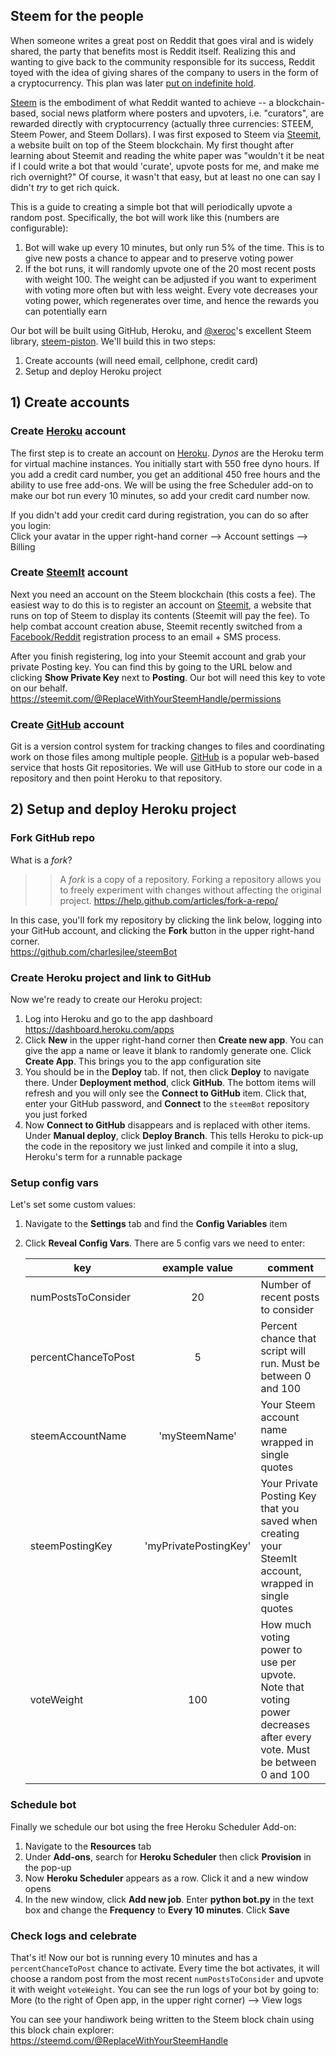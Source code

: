

## Steem for the people
When someone writes a great post on Reddit that goes viral and is widely shared, the party that benefits most is Reddit itself. Realizing this and wanting to give back to the community responsible for its success, Reddit toyed with the idea of giving shares of the company to users in the form of a cryptocurrency. This plan was later [put on indefinite hold](http://www.theverge.com/2015/2/3/7968397/reddit-backtracks-reddit-notes-cryptocurrency).

[Steem](https://steem.io) is the embodiment of what Reddit wanted to achieve -- a blockchain-based, social news platform where posters and upvoters, i.e. "curators", are rewarded directly with cryptocurrency (actually three currencies: STEEM, Steem Power, and Steem Dollars). I was first exposed to Steem via [Steemit](https://steemit.com), a website built on top of the Steem blockchain. My first thought after learning about Steemit and reading the white paper was "wouldn't it be neat if I could write a bot that would 'curate', upvote posts for me, and make me rich overnight?" Of course, it wasn't that easy, but at least no one can say I didn't *try* to get rich quick.

This is a guide to creating a simple bot that will periodically upvote a random post. Specifically, the bot will work like this (numbers are configurable):

1. Bot will wake up every 10 minutes, but only run 5% of the time. This is to give new posts a chance to appear and to preserve voting power
2. If the bot runs, it will randomly upvote one of the 20 most recent posts with weight 100. The weight can be adjusted if you want to experiment with voting more often but with less weight. Every vote decreases your voting power, which regenerates over time, and hence the rewards you can potentially earn

Our bot will be built using GitHub, Heroku, and [@xeroc](https://steemit.com/@xeroc)'s excellent Steem library, [steem-piston](https://github.com/xeroc/piston). We'll build this in two steps: 

1. Create accounts (will need email, cellphone, credit card)
2. Setup and deploy Heroku project

## 1) Create accounts

### Create [Heroku](https://www.heroku.com) account
The first step is to create an account on [Heroku](https://www.heroku.com). *Dynos* are the Heroku term for virtual machine instances. You initially start with 550 free dyno hours. If you add a credit card number, you get an additional 450 free hours and the ability to use free add-ons. We will be using the free Scheduler add-on to make our bot run every 10 minutes, so add your credit card number now.

If you didn't add your credit card during registration, you can do so after you login:  
Click your avatar in the upper right-hand corner --> Account settings --> Billing

### Create [SteemIt](https://steemit.com) account
Next you need an account on the Steem blockchain (this costs a fee). The easiest way to do this is to register an account on [Steemit](https://steemit.com), a website that runs on top of Steem to display its contents (Steemit will pay the fee). To help combat account creation abuse, Steemit recently switched from a [Facebook/Reddit](https://steemit.com/steemit/@gord0b/abusing-steemit-using-facebook-sign-up) registration process to an email + SMS process.

After you finish registering, log into your Steemit account and grab your private Posting key. You can find this by going to the URL below and clicking **Show Private Key** next to **Posting**. Our bot will need this key to vote on our behalf.  
https://steemit.com/@ReplaceWithYourSteemHandle/permissions

### Create [GitHub](https://github.com/join) account
Git is a version control system for tracking changes to files and coordinating work on those files among multiple people. [GitHub](https://github.com/join) is a popular web-based service that hosts Git repositories. We will use GitHub to store our code in a repository and then point Heroku to that repository.

## 2) Setup and deploy Heroku project
### Fork GitHub repo
What is a _fork_?

>> A _fork_ is a copy of a repository. Forking a repository allows you to freely experiment with changes without affecting the original project.
https://help.github.com/articles/fork-a-repo/

In this case, you'll fork my repository by clicking the link below, logging into your GitHub account, and clicking the **Fork** button in the upper right-hand corner.  
https://github.com/charlesjlee/steemBot

### Create Heroku project and link to GitHub
Now we're ready to create our Heroku project:

1. Log into Heroku and go to the app dashboard  
https://dashboard.heroku.com/apps
2. Click **New** in the upper right-hand corner then **Create new app**. You can give the app a name or leave it blank to randomly generate one. Click **Create App**. This brings you to the app configuration site
3. You should be in the **Deploy** tab. If not, then click **Deploy** to navigate there. Under **Deployment method**, click **GitHub**. The bottom items will refresh and you will only see the **Connect to GitHub** item. Click that, enter your GitHub password, and **Connect** to the `steemBot` repository you just forked
4. Now **Connect to GitHub** disappears and is replaced with other items. Under **Manual deploy**, click **Deploy Branch**. This tells Heroku to pick-up the code in the repository we just linked and compile it into a slug, Heroku's term for a runnable package

### Setup config vars
Let's set some custom values:

1. Navigate to the **Settings** tab and find the **Config Variables** item
2. Click **Reveal Config Vars**. There are 5 config vars we need to enter:

    |key|example value|comment|
    |---|:---:|---|
    |numPostsToConsider|20|Number of recent posts to consider|
    |percentChanceToPost|5|Percent chance that script will run. Must be between 0 and 100|
    |steemAccountName|'mySteemName'|Your Steem account name wrapped in single quotes|
    |steemPostingKey|'myPrivatePostingKey'|Your Private Posting Key that you saved when creating your SteemIt account, wrapped in single quotes|
    |voteWeight|100|How much voting power to use per upvote. Note that voting power decreases after every vote. Must be between 0 and 100|

### Schedule bot
Finally we schedule our bot using the free Heroku Scheduler Add-on:

1. Navigate to the **Resources** tab
2. Under **Add-ons**, search for **Heroku Scheduler** then click **Provision** in the pop-up
3. Now **Heroku Scheduler** appears as a row. Click it and a new window opens
4. In the new window, click **Add new job**. Enter **python bot.py** in the text box and change the **Frequency** to **Every 10 minutes**. Click **Save**

### Check logs and celebrate
That's it! Now our bot is running every 10 minutes and has a `percentChanceToPost` chance to activate. Every time the bot activates, it will choose a random post from the most recent `numPostsToConsider` and upvote it with weight `voteWeight`. You can see the run logs of your bot by going to:  
More (to the right of Open app, in the upper right corner) --> View logs

You can see your handiwork being written to the Steem block chain using this block chain explorer:
https://steemd.com/@ReplaceWithYourSteemHandle
